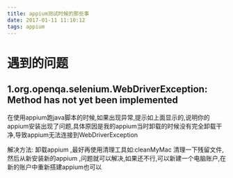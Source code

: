 ```yaml
---
title: appium测试时候的那些事
date: 2017-01-11 11:10:12
tags: appium
---
```


# 遇到的问题 #

## 1.org.openqa.selenium.WebDriverException: Method has not yet been implemented ##

<!----- more ----->

在使用appium跑java脚本的时候,如果出现异常,提示如上面显示的,说明你的appium安装出现了问题,具体原因是我的appium当时卸载的时候没有完全卸载干净,导致appium无法连接到WebDriverException

解决方法: 卸载appium ,最好再使用清理工具如:cleanMyMac 清理一下残留文件,然后从新安装新的appium ,问题就可以解决,如果还不行,可以新建一个电脑账户,在新的账户中重新搭建appium也可以